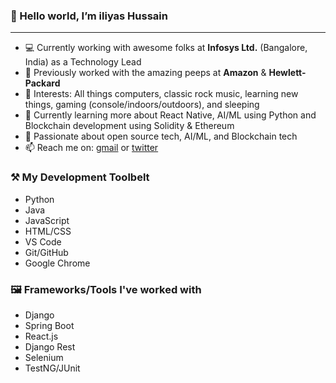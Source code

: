 ### 👋  Hello world, I’m iliyas Hussain
---
- 💻 Currently working with awesome folks at **Infosys Ltd.** (Bangalore, India) as a Technology Lead
- 🏢 Previously worked with the amazing peeps at **Amazon** & **Hewlett-Packard**
- 👀 Interests: All things computers, classic rock music, learning new things, gaming (console/indoors/outdoors), and sleeping
- 🌱 Currently learning more about React Native, AI/ML using Python and Blockchain development using Solidity & Ethereum
- 💞️ Passionate about open source tech, AI/ML, and Blockchain tech
- 📫 Reach me on: [gmail](hussain.iliyas.89@gmail.com) or [twitter](https://twitter.com/_ThisIsIliyas_)


### ⚒  My Development Toolbelt
- Python
- Java
- JavaScript
- HTML/CSS
- VS Code
- Git/GitHub
- Google Chrome

### 🖼  Frameworks/Tools I've worked with
- Django
- Spring Boot
- React.js
- Django Rest
- Selenium
- TestNG/JUnit


<!---
iliyasHussain/iliyasHussain is a ✨ special ✨ repository because its `README.md` (this file) appears on your GitHub profile.
You can click the Preview link to take a look at your changes.
--->
